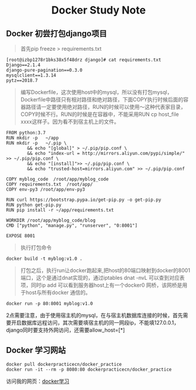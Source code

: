 # <center> Docker Study Note </center>

## Docker 初尝打包django项目

>	首先pip freeze > requirements.txt

	[root@izbp1278r1bks38x5f48drz django]# cat requirements.txt 
	Django==2.1.4
	django-pure-pagination==0.3.0
	mysqlclient==1.3.14
	pytz==2018.7

>  编写Dockerfile，这次使用host中的mysql，所以没有打包mysql，Dockerfile中路径只有相对路径和绝对路径，下面COPY执行时候后面的容器路径请一定要使用绝对路径，RUN的时候可以使用～这种代表家目录，COPY时候不行。RUN的时候是在容器中，不能采用RUN cp host_file xxxx这样子。因为看不到宿主机上的文件。

	FROM python:3.7
	RUN mkdir -p   ~/app
	RUN mkdir -p   ~/.pip \ 
	        && echo "[global]" > ~/.pip/pip.conf \
	        && echo "index-url = http://mirrors.aliyun.com/pypi/simple/" >> ~/.pip/pip.conf \
	        && echo "[install]">> ~/.pip/pip.conf \
	        && echo "trusted-host=mirrors.aliyun.com" >> ~/.pip/pip.conf 
	
	COPY myblog_code  /root/app/myblog_code
	COPY requirements.txt  /root/app/
	COPY env-py3 /root/app/env-py3
	
	RUN curl https://bootstrap.pypa.io/get-pip.py -o get-pip.py
	RUN python get-pip.py
	RUN pip install -r ~/app/requirements.txt
	
	WORKDIR /root/app/myblog_code/blog
	CMD ["python", "manage.py", "runserver", "0:8001"]
	
	EXPOSE 8001
	
> 执行打包命令

	docker build -t myblog:v1.0 .

> 打包之后，执行run让docker跑起来,把host的80端口映射到docker的8001端口，这个是通过dnat实现的，通过iptables dnat -nvL 可以查到对应表项，同时ip add 可以看到服务器host上有一个docker0 网桥，该网桥是用于host与所有docker 通信的。

	docker run -p 80:8001 myblog:v1.0 

2点需要注意，由于使用宿主机的mysql，在与宿主机数据库连接的时候，首先需要开启数据库远程访问，其次需要填宿主机的同一网段ip，不能填127.0.0.1，django同时要支持外网访问，还需要allow_host=[*]


## Docker 学习网站

	docker pull dockerpracticecn/docker_practice
	docker run -it --rm -p 8080:80 dockerpracticecn/docker_practice

访问我的网页：[docker学习](http://116.62.228.221:8080)

